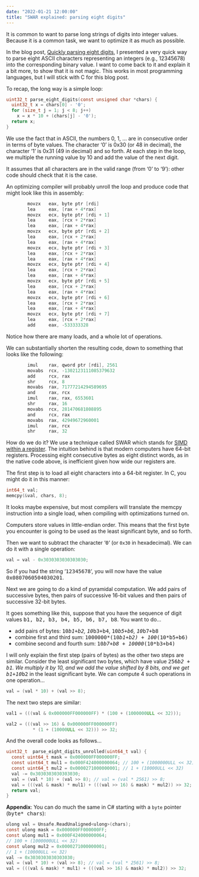 ```yaml
---
date: "2022-01-21 12:00:00"
title: "SWAR explained: parsing eight digits"
---
```




It is common to want to parse long strings of digits into integer values. Because it is a common task, we want to optimize it as much as possible.

In the blog post, [Quickly parsing eight digits](/lemire/blog/2018/10/03/quickly-parsing-eight-digits/), I presented a very quick way to parse eight ASCII characters representing an integers (e.g., 12345678) into the corresponding binary value. I want to come back to it and explain it a bit more, to show that it is not magic. This works in most programming languages, but I will stick with C for this blog post.

To recap, the long way is a simple loop:
```C
uint32_t parse_eight_digits(const unsigned char *chars) {
  uint32_t x = chars[0] - '0';
  for (size_t j = 1; j < 8; j++)
    x = x * 10 + (chars[j] - '0');
  return x;
}
```


We use the fact that in ASCII, the numbers 0, 1, &hellip; are in consecutive order in terms of byte values. The character &lsquo;0&rsquo; is 0x30 (or 48 in decimal), the character &lsquo;1&rsquo; is 0x31 (49 in decimal) and so forth. At each step in the loop, we multiple the running value by 10 and add the value of the next digit.

It assumes that all characters are in the valid range (from &lsquo;0&rsquo; to &lsquo;9&rsquo;): other code should check that it is the case.

An optimizing compiler will probably unroll the loop and produce code that might look like this in assembly:
```C
        movzx   eax, byte ptr [rdi]
        lea     eax, [rax + 4*rax]
        movzx   ecx, byte ptr [rdi + 1]
        lea     eax, [rcx + 2*rax]
        lea     eax, [rax + 4*rax]
        movzx   ecx, byte ptr [rdi + 2]
        lea     eax, [rcx + 2*rax]
        lea     eax, [rax + 4*rax]
        movzx   ecx, byte ptr [rdi + 3]
        lea     eax, [rcx + 2*rax]
        lea     eax, [rax + 4*rax]
        movzx   ecx, byte ptr [rdi + 4]
        lea     eax, [rcx + 2*rax]
        lea     eax, [rax + 4*rax]
        movzx   ecx, byte ptr [rdi + 5]
        lea     eax, [rcx + 2*rax]
        lea     eax, [rax + 4*rax]
        movzx   ecx, byte ptr [rdi + 6]
        lea     eax, [rcx + 2*rax]
        lea     eax, [rax + 4*rax]
        movzx   ecx, byte ptr [rdi + 7]
        lea     eax, [rcx + 2*rax]
        add     eax, -533333328
```




Notice how there are many loads, and a whole lot of operations.

We can substantially shorten the resulting code, down to something that looks like the following:
```C
        imul    rax, qword ptr [rdi], 2561
        movabs  rcx, -1302123111085379632
        add     rcx, rax
        shr     rcx, 8
        movabs  rax, 71777214294589695
        and     rax, rcx
        imul    rax, rax, 6553601
        shr     rax, 16
        movabs  rcx, 281470681808895
        and     rcx, rax
        movabs  rax, 42949672960001
        imul    rax, rcx
        shr     rax, 32
```


How do we do it? We use a technique called SWAR which stands for [SIMD within a register](https://en.wikipedia.org/wiki/SWAR). The intuition behind is that modern computers have 64-bit registers. Processing eight consecutive bytes as eight distinct words, as in the native code above, is inefficient given how wide our registers are.

The first step is to load all eight characters into a 64-bit register. In C, you might do it in this manner:
```C
int64_t val; 
memcpy(&val, chars, 8);
```


It looks maybe expensive, but most compilers will translate the memcpy instruction into a single load, when compiling with optimizations turned on.

Computers store values in little-endian order. This means that the first byte you encounter is going to be used as the least significant byte, and so forth.

Then we want to subtract the character &lsquo;<tt>0</tt>&lsquo; (or `0x30` in hexadecimal). We can do it with a single operation:
```C
val = val - 0x3030303030303030;
```


So if you had the string &lsquo;<tt>12345678</tt>&lsquo;, you will now have the value <tt>0x0807060504030201</tt>.

Next we are going to do a kind of pyramidal computation. We add pairs of successive bytes, then pairs of successive 16-bit values and then pairs of successive 32-bit bytes.

It goes something like this, suppose that you have the sequence of digit values <tt>b1, b2, b3, b4, b5, b6, b7, b8</tt>. You want to do&hellip;

- add pairs of bytes: <tt>10*b1+b2</tt>, <tt>10*b3+b4</tt>, <tt>10*b5+b6</tt>, <tt>10*b7+b8</tt>
- combine first and third sum: <tt>1000000*(10*b1+b2) + 100*(10*b5+b6)</tt>
- combine second and fourth sum: <tt>10*b7+b8 + 10000*(10*b3+b4)</tt>


I will only explain the first step (pairs of bytes) as the other two steps are similar. Consider the least significant two bytes, which have value <tt>256*b2 + b1</tt>. We multiply it by 10, and we add the value shifted by 8 bits, and we get <tt>b1+10*b2</tt> in the least significant byte. We can compute 4 such operations in one operation&hellip;
```C
val = (val * 10) + (val >> 8);
```




The next two steps are similar:
```C
val1 = (((val & 0x000000FF000000FF) * (100 + (1000000ULL << 32)));
```



```C
val2 = (((val >> 16) & 0x000000FF000000FF) 
          * (1 + (10000ULL << 32))) >> 32;
```


And the overall code looks as follows&hellip;
```C
uint32_t  parse_eight_digits_unrolled(uint64_t val) {
  const uint64_t mask = 0x000000FF000000FF;
  const uint64_t mul1 = 0x000F424000000064; // 100 + (1000000ULL << 32)
  const uint64_t mul2 = 0x0000271000000001; // 1 + (10000ULL << 32)
  val -= 0x3030303030303030;
  val = (val * 10) + (val >> 8); // val = (val * 2561) >> 8;
  val = (((val & mask) * mul1) + (((val >> 16) & mask) * mul2)) >> 32;
  return val;
}
```


__Appendix__: You can do much the same in C# starting with a `byte` pointer (<tt>byte* chars</tt>):
```C
ulong val = Unsafe.ReadUnaligned<ulong>(chars);
const ulong mask = 0x000000FF000000FF;
const ulong mul1 = 0x000F424000000064; 
// 100 + (1000000ULL << 32)
const ulong mul2 = 0x0000271000000001; 
// 1 + (10000ULL << 32)
val -= 0x3030303030303030;
val = (val * 10) + (val >> 8); // val = (val * 2561) >> 8;
val = (((val & mask) * mul1) + (((val >> 16) & mask) * mul2)) >> 32;
```


